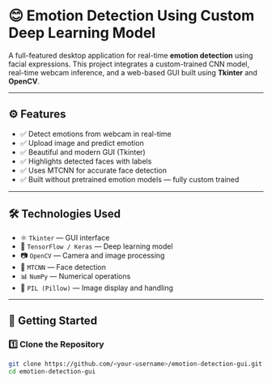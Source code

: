 # 😊 Emotion Detection Using Custom Deep Learning Model

A full-featured desktop application for real-time **emotion detection** using facial expressions. This project integrates a custom-trained CNN model, real-time webcam inference, and a web-based GUI built using **Tkinter** and **OpenCV**.

---

## ⚙️ Features

- ✅ Detect emotions from webcam in real-time
- ✅ Upload image and predict emotion
- ✅ Beautiful and modern GUI (Tkinter)
- ✅ Highlights detected faces with labels
- ✅ Uses MTCNN for accurate face detection
- ✅ Built without pretrained emotion models — fully custom trained

---

## 🛠 Technologies Used

- ⚛️ `Tkinter` — GUI interface
- 🤖 `TensorFlow / Keras` — Deep learning model
- 📷 `OpenCV` — Camera and image processing
- 🧠 `MTCNN` — Face detection
- 📊 `NumPy` — Numerical operations
- 🌈 `PIL (Pillow)` — Image display and handling

---

## 🚀 Getting Started

### 1️⃣ Clone the Repository

```bash
git clone https://github.com/<your-username>/emotion-detection-gui.git
cd emotion-detection-gui
```

